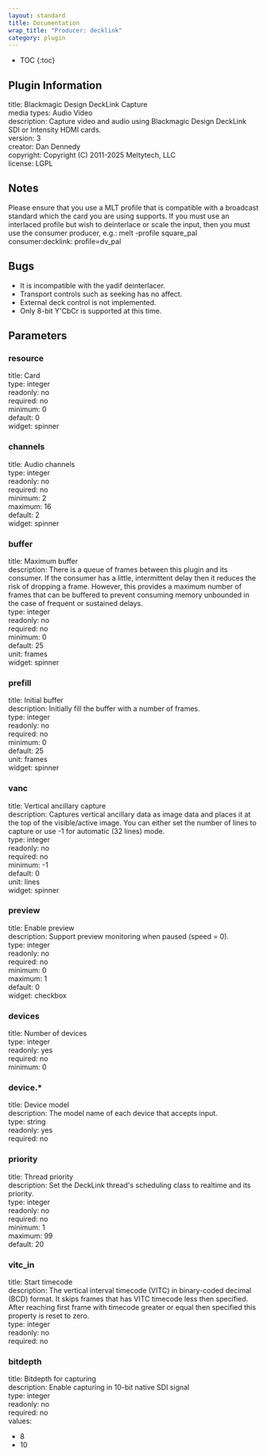 ```yaml
---
layout: standard
title: Documentation
wrap_title: "Producer: decklink"
category: plugin
---
```

* TOC
{:toc}

## Plugin Information

title: Blackmagic Design DeckLink Capture  
media types:
Audio  Video  
description: Capture video and audio using Blackmagic Design DeckLink SDI or Intensity HDMI cards.  
version: 3  
creator: Dan Dennedy  
copyright: Copyright (C) 2011-2025 Meltytech, LLC  
license: LGPL  

## Notes

Please ensure that you use a MLT profile that is compatible with a broadcast standard which the card you are using supports. If you must use an interlaced profile but wish to deinterlace or scale the input, then you must use the consumer producer, e.g.: melt -profile square_pal consumer:decklink: profile=dv_pal

## Bugs

* It is incompatible with the yadif deinterlacer.
* Transport controls such as seeking has no affect.
* External deck control is not implemented.
* Only 8-bit Y'CbCr is supported at this time.


## Parameters

### resource

title: Card    
type: integer  
readonly: no  
required: no  
minimum: 0  
default: 0  
widget: spinner  

### channels

title: Audio channels    
type: integer  
readonly: no  
required: no  
minimum: 2  
maximum: 16  
default: 2  
widget: spinner  

### buffer

title: Maximum buffer    
description:
There is a queue of frames between this plugin and its consumer. If the consumer has a little, intermittent delay then it reduces the risk of dropping a frame. However, this provides a maximum number of frames that can be buffered to prevent consuming memory unbounded in the case of frequent or sustained delays.  
type: integer  
readonly: no  
required: no  
minimum: 0  
default: 25  
unit: frames  
widget: spinner  

### prefill

title: Initial buffer    
description:
Initially fill the buffer with a number of frames.  
type: integer  
readonly: no  
required: no  
minimum: 0  
default: 25  
unit: frames  
widget: spinner  

### vanc

title: Vertical ancillary capture    
description:
Captures vertical ancillary data as image data and places it at the top of the visible/active image. You can either set the number of lines to capture or use -1 for automatic (32 lines) mode.  
type: integer  
readonly: no  
required: no  
minimum: -1  
default: 0  
unit: lines  
widget: spinner  

### preview

title: Enable preview    
description:
Support preview monitoring when paused (speed = 0).  
type: integer  
readonly: no  
required: no  
minimum: 0  
maximum: 1  
default: 0  
widget: checkbox  

### devices

title: Number of devices    
type: integer  
readonly: yes  
required: no  
minimum: 0  

### device.*

title: Device model    
description:
The model name of each device that accepts input.  
type: string  
readonly: yes  
required: no  

### priority

title: Thread priority    
description:
Set the DeckLink thread&#39;s scheduling class to realtime and its priority.  
type: integer  
readonly: no  
required: no  
minimum: 1  
maximum: 99  
default: 20  

### vitc_in

title: Start timecode    
description:
The vertical interval timecode (VITC) in binary-coded decimal (BCD) format. It skips frames that has VITC timecode less then specified. After reaching first frame with timecode greater or equal then specified this property is reset to zero.  
type: integer  
readonly: no  
required: no  

### bitdepth

title: Bitdepth for capturing    
description:
Enable capturing in 10-bit native SDI signal  
type: integer  
readonly: no  
required: no  
values:  

* 8
* 10

